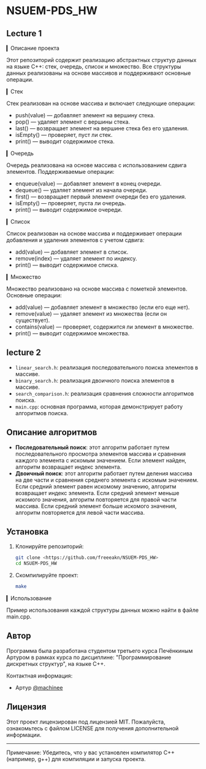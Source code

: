 # NSUEM-PDS_HW

## Lecture 1

▎Описание проекта

Этот репозиторий содержит реализацию абстрактных структур данных на языке C++: стек, очередь, список и множество. Все структуры данных реализованы на основе массивов и поддерживают основные операции.

▎Стек

Стек реализован на основе массива и включает следующие операции:

- push(value) — добавляет элемент на вершину стека.
- pop() — удаляет элемент с вершины стека.
- last() — возвращает элемент на вершине стека без его удаления.
- isEmpty() — проверяет, пуст ли стек.
- print() — выводит содержимое стека.

▎Очередь

Очередь реализована на основе массива с использованием сдвига элементов. Поддерживаемые операции:

- enqueue(value) — добавляет элемент в конец очереди.
- dequeue() — удаляет элемент из начала очереди.
- first() — возвращает первый элемент очереди без его удаления.
- isEmpty() — проверяет, пуста ли очередь.
- print() — выводит содержимое очереди.

▎Список

Список реализован на основе массива и поддерживает операции добавления и удаления элементов с учетом сдвига:

- add(value) — добавляет элемент в список.
- remove(index) — удаляет элемент по индексу.
- print() — выводит содержимое списка.

▎Множество

Множество реализовано на основе массива с пометкой элементов. Основные операции:

- add(value) — добавляет элемент в множество (если его еще нет).
- remove(value) — удаляет элемент из множества (если он существует).
- contains(value) — проверяет, содержится ли элемент в множестве.
- print() — выводит содержимое множества.

## lecture 2

- `linear_search.h`: реализация последовательного поиска элементов в массиве.
- `binary_search.h`: реализация двоичного поиска элементов в массиве.
- `search_comparison.h`: реализация сравнения сложности алгоритмов поиска.
- `main.cpp`: основная программа, которая демонстрирует работу алгоритмов поиска.

## Описание алгоритмов

- **Последовательный поиск**: этот алгоритм работает путем последовательного просмотра элементов массива и сравнения каждого элемента с искомым значением. Если элемент найден, алгоритм возвращает индекс элемента.
- **Двоичный поиск**: этот алгоритм работает путем деления массива на две части и сравнения среднего элемента с искомым значением. Если средний элемент равен искомому значению, алгоритм возвращает индекс элемента. Если средний элемент меньше искомого значения, алгоритм повторяется для правой части массива. Если средний элемент больше искомого значения, алгоритм повторяется для левой части массива.

## Установка

1. Клонируйте репозиторий:

   ```bash
   git clone <https://github.com/freeeakn/NSUEM-PDS_HW>
   cd NSUEM-PDS_HW
   ```

2. Скомпилируйте проект:

      ```bash
      make
      ```

▎Использование

Пример использования каждой структуры данных можно найти в файле main.cpp.

## Автор

Программа была разработана студентом третьего курса Печёнкиным Артуром в рамках курса по дисциплине: "Программирование дискретных структур", на языке C++.

Контактная информация:

- Артур [@machinee](https://github.com/freeeakn)

## Лицензия

Этот проект лицензирован под лицензией MIT. Пожалуйста, ознакомьтесь с файлом LICENSE для получения дополнительной информации.

---

Примечание: Убедитесь, что у вас установлен компилятор C++ (например, g++) для компиляции и запуска проекта.
